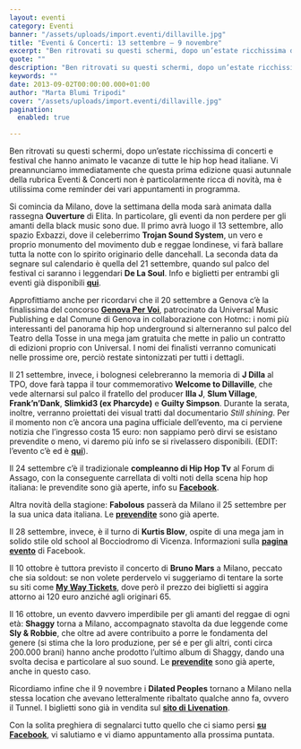 ```yaml
---
layout: eventi
category: Eventi
banner: "/assets/uploads/import.eventi/dillaville.jpg"
title: "Eventi & Concerti: 13 settembre – 9 novembre"
excerpt: "Ben ritrovati su questi schermi, dopo un’estate ricchissima di concerti e festival che hanno animato le vacanze di tutte le hip hop head italiane. Vi preannunciamo immediatamente che questa prima edizione quasi autunnale della rubrica Eventi & Concerti non è particolarmente ricca di novità, ma è utilissima come reminder dei vari appuntamenti in programma. Si [&hellip"
quote: ""
description: "Ben ritrovati su questi schermi, dopo un’estate ricchissima di concerti e festival che hanno animato le vacanze di tutte le hip hop head italiane. Vi preannunciamo immediatamente che questa prima edizione quasi autunnale della rubrica Eventi & Concerti non è particolarmente ricca di novità, ma è utilissima come reminder dei vari appuntamenti in programma. Si [&hellip"
keywords: ""
date: 2013-09-02T00:00:00.000+01:00
author: "Marta Blumi Tripodi"
cover: "/assets/uploads/import.eventi/dillaville.jpg"
pagination:
  enabled: true

---
```


Ben ritrovati su questi schermi, dopo un’estate ricchissima di concerti e festival che hanno animato le vacanze di tutte le hip hop head italiane. Vi preannunciamo immediatamente che questa prima edizione quasi autunnale della rubrica Eventi & Concerti non è particolarmente ricca di novità, ma è utilissima come reminder dei vari appuntamenti in programma.

Si comincia da Milano, dove la settimana della moda sarà animata dalla rassegna **Ouverture** di Elita. In particolare, gli eventi da non perdere per gli amanti della black music sono due. Il primo avrà luogo il 13 settembre, allo spazio Exbazzi, dove il celeberrimo **Trojan Sound System**, un vero e proprio monumento del movimento dub e reggae londinese, vi farà ballare tutta la notte con lo spirito originario delle dancehall. La seconda data da segnare sul calendario è quella del 21 settembre, quando sul palco del festival ci saranno i leggendari **De La Soul**. Info e biglietti per entrambi gli eventi già disponibili [**qui**](https://www.mioticket.it/elita/Default.asp "https://www.mioticket.it/elita/Default.asp").

Approfittiamo anche per ricordarvi che il 20 settembre a Genova c’è la finalissima del concorso [**Genova Per Voi**](http://genovapervoi.com/ "http://genovapervoi.com/"), patrocinato da Universal Music Publishing e dal Comune di Genova in collaborazione con Hotmc: i nomi più interessanti del panorama hip hop underground si alterneranno sul palco del Teatro della Tosse in una mega jam gratuita che mette in palio un contratto di edizioni proprio con Universal. I nomi dei finalisti verranno comunicati nelle prossime ore, perciò restate sintonizzati per tutti i dettagli.

Il 21 settembre, invece, i bolognesi celebreranno la memoria di **J Dilla** al TPO, dove farà tappa il tour commemorativo **Welcome to Dillaville**, che vede alternarsi sul palco il fratello del producer **Illa J**, **Slum Village**, **Frank’n’Dank**, **Slimkid3 (ex Pharcyde)** e **Guilty Simpson**. Durante la serata, inoltre, verranno proiettati dei visual tratti dal documentario _Still shining_. Per il momento non c’è ancora una pagina ufficiale dell’evento, ma ci perviene notizia che l’ingresso costa 15 euro: non sappiamo però dirvi se esistano prevendite o meno, vi daremo più info se si rivelassero disponibili. (EDIT: l’evento c’è ed è [**qui**](https://www.facebook.com/events/165401886979365/ "https://www.facebook.com/events/165401886979365/")).

Il 24 settembre c’è il tradizionale **compleanno di Hip Hop Tv** al Forum di Assago, con la conseguente carrellata di volti noti della scena hip hop italiana: le prevendite sono già aperte, info su [**Facebook**](https://www.facebook.com/hiphoptvitaly "https://www.facebook.com/hiphoptvitaly").

Altra novità della stagione: **Fabolous** passerà da Milano il 25 settembre per la sua unica data italiana. Le [**prevendite**](http://www.ticketone.it/tickets.html?affiliate=IGA&doc=erdetaila&fun=erdetail&erid=1015110&includeOnlybookable=true&gclid=CJarmP361rgCFYRa3godmycA9Q "http://www.ticketone.it/tickets.html?affiliate=IGA&doc=erdetaila&fun=erdetail&erid=1015110&includeOnlybookable=true&gclid=CJarmP361rgCFYRa3godmycA9Q") sono già aperte.

Il 28 settembre, invece, è il turno di **Kurtis Blow**, ospite di una mega jam in solido stile old school al Bocciodromo di Vicenza. Informazioni sulla [**pagina evento**](https://www.facebook.com/events/555206057874134/?ref=22 "https://www.facebook.com/events/555206057874134/?ref=22") di Facebook.

Il 10 ottobre è tuttora previsto il concerto di **Bruno Mars** a Milano, peccato che sia soldout: se non volete perdervelo vi suggeriamo di tentare la sorte su siti come [**My Way Tickets**](http://www.mywayticket.it/buy/10511/bruno-mars/mediolanum-forum-assago/bruno-mars "http://www.mywayticket.it/buy/10511/bruno-mars/mediolanum-forum-assago/bruno-mars"), dove però il prezzo dei biglietti si aggira attorno ai 120 euro anziché agli originari 65.

Il 16 ottobre, un evento davvero imperdibile per gli amanti del reggae di ogni età: **Shaggy** torna a Milano, accompagnato stavolta da due leggende come **Sly & Robbie**, che oltre ad avere contribuito a porre le fondamenta del genere (si stima che la loro produzione, per sé e per gli altri, conti circa 200.000 brani) hanno anche prodotto l’ultimo album di Shaggy, dando una svolta decisa e particolare al suo sound. Le [**prevendite**](http://www.ticketone.it/shaggy-biglietti.html?affiliate=ITT&doc=artistPages/tickets&fun=artist&action=tickets&kuid=462890 "http://www.ticketone.it/shaggy-biglietti.html?affiliate=ITT&doc=artistPages/tickets&fun=artist&action=tickets&kuid=462890") sono già aperte, anche in questo caso.

Ricordiamo infine che il 9 novembre i **Dilated Peoples** tornano a Milano nella stessa location che avevano letteralmente ribaltato qualche anno fa, ovvero il Tunnel. I biglietti sono già in vendita sul [**sito di Livenation**](https://www.livenation.it/artist/dilated-peoples-tickets "http://www.livenation.it/artist/dilated-peoples-tickets").

Con la solita preghiera di segnalarci tutto quello che ci siamo persi [**su Facebook**](https://www.facebook.com/pages/Hotmccom/263605365068 "https://www.facebook.com/pages/Hotmccom/263605365068"), vi salutiamo e vi diamo appuntamento alla prossima puntata.